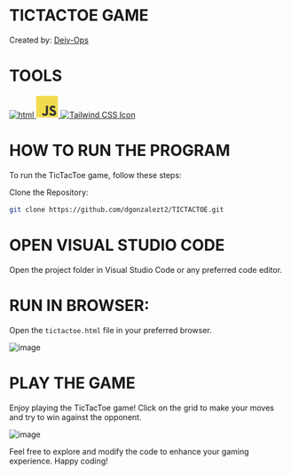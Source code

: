 # TICTACTOE GAME
Created by: [Deiv-Ops](https://github.com/dgonzalezt2)

# TOOLS

<div>
     <p align="left">
<a href="https://html.com/" target="_blank" rel="noreferrer">
<img src="https://camo.githubusercontent.com/f2ce4039c99cf35adde738583ab0fbcd60eaafccf1e949884bda91d0b5c819ce/68747470733a2f2f63646e2e6a7364656c6976722e6e65742f67682f64657669636f6e732f64657669636f6e2f69636f6e732f68746d6c352f68746d6c352d6f726967696e616c2e737667" alt="html" width="40" height="40"/> </a>

<a href="https://developer.mozilla.org/en-US/docs/Web/JavaScript" target="_blank" rel="noreferrer">
<img src="https://raw.githubusercontent.com/devicons/devicon/master/icons/javascript/javascript-original.svg" alt="javascript" width="40" height="40"/> </a>

 <a href="https://tailwindcss.com/" target="_blank" rel="noreferrer">
            <img src="https://www.vectorlogo.zone/logos/tailwindcss/tailwindcss-icon.svg" alt="Tailwind CSS Icon" width="40" height="40"/>
        </a>


</div>


# HOW TO RUN THE PROGRAM
To run the TicTacToe game, follow these steps:

Clone the Repository:
```bash 
git clone https://github.com/dgonzalezt2/TICTACTOE.git
```

# OPEN VISUAL STUDIO CODE
Open the project folder in Visual Studio Code or any preferred code editor.

# RUN IN BROWSER:
Open the ```tictactoe.html``` file in your preferred browser.

![image](https://github.com/dgonzalezt2/TICTACTOE/assets/81880494/9dbd7805-cfca-47b6-bf38-c2b0761ce1e4)

# PLAY THE GAME

Enjoy playing the TicTacToe game! Click on the grid to make your moves and try to win against the opponent.

![image](https://github.com/dgonzalezt2/TICTACTOE/assets/81880494/ae7eca48-4323-4a5b-a684-63174dd44d1f)

Feel free to explore and modify the code to enhance your gaming experience. Happy coding!
